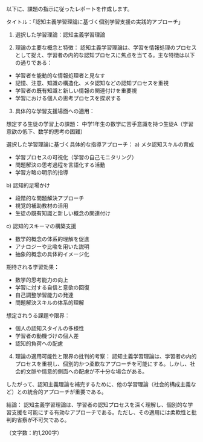 以下に、課題の指示に従ったレポートを作成します。

タイトル：「認知主義学習理論に基づく個別学習支援の実践的アプローチ」

1. 選択した学習理論：認知主義学習理論

2. 理論の主要な概念と特徴：
認知主義学習理論は、学習を情報処理のプロセスとして捉え、学習者の内的な認知プロセスに焦点を当てる。主な特徴は以下の通りである：
- 学習者を能動的な情報処理者と見なす
- 記憶、注意、知識の構造化、メタ認知などの認知プロセスを重視
- 学習者の既有知識と新しい情報の関連付けを重要視
- 学習における個人の思考プロセスを探求する

3. 具体的な学習支援場面への適用：

想定する生徒の学習上の課題：
中学1年生の数学に苦手意識を持つ生徒A（学習意欲の低下、数学的思考の困難）

選択した学習理論に基づく具体的な指導アプローチ：
a) メタ認知スキルの育成
- 学習プロセスの可視化（学習の自己モニタリング）
- 問題解決の思考過程を言語化する活動
- 学習方略の明示的指導

b) 認知的足場かけ
- 段階的な問題解決アプローチ
- 視覚的補助教材の活用
- 生徒の既有知識と新しい概念の関連付け

c) 認知的スキーマの構築支援
- 数学的概念の体系的理解を促進
- アナロジーや比喩を用いた説明
- 抽象的概念の具体的イメージ化

期待される学習効果：
- 数学的思考能力の向上
- 学習に対する自信と意欲の回復
- 自己調整学習能力の発達
- 問題解決スキルの体系的理解

想定されうる課題や限界：
- 個人の認知スタイルの多様性
- 学習者の動機づけの個人差
- 認知的負荷への配慮

4. 理論の適用可能性と限界の批判的考察：
認知主義学習理論は、学習者の内的プロセスを重視し、個別的かつ柔軟なアプローチを可能にする。しかし、社会的文脈や情意的側面への配慮が不十分な場合がある。

したがって、認知主義理論を補完するために、他の学習理論（社会的構成主義など）との統合的アプローチが重要である。

結論：
認知主義学習理論は、学習者の認知プロセスを深く理解し、個別的な学習支援を可能にする有効なアプローチである。ただし、その適用には柔軟性と批判的省察が不可欠である。

（文字数：約1,200字）